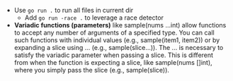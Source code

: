 * Use `go run .` to run all files in current dir
    * Add `go run -race .` to leverage a race detector
* **Variadic functions (parameters)** like sample(nums ...int) allow functions to accept any number of arguments of a specified type. You can call such functions with individual values (e.g., sample(item1, item2)) or by expanding a slice using ... (e.g., sample(slice...)). The ... is necessary to satisfy the variadic parameter when passing a slice. This is different from when the function is expecting a slice, like sample(nums []int), where you simply pass the slice (e.g., sample(slice)).
    